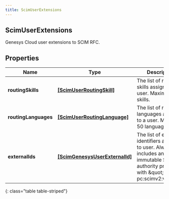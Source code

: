 ```yaml
---
title: ScimUserExtensions
---
```

## ScimUserExtensions
Genesys Cloud user extensions to SCIM RFC.

## Properties

|Name | Type | Description | Notes|
|------------ | ------------- | ------------- | -------------|
| **routingSkills** | [**[ScimUserRoutingSkill]**](ScimUserRoutingSkill.html) | The list of routing skills assigned to a user. Maximum 50 skills. | [optional] |
| **routingLanguages** | [**[ScimUserRoutingLanguage]**](ScimUserRoutingLanguage.html) | The list of routing languages assigned to a user. Maximum 50 languages. | [optional] |
| **externalIds** | [**[ScimGenesysUserExternalId]**](ScimGenesysUserExternalId.html) | The list of external identifiers assigned to user. Always includes an immutable SCIM authority prefixed with \&quot;x-pc:scimv2:v1\&quot;. | [optional] |
{: class="table table-striped"}


